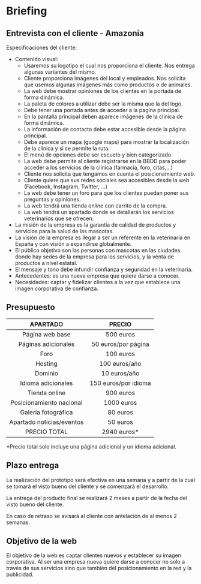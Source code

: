 # Briefing
## Entrevista con el cliente - Amazonia

Especificaciones del cliente: 

- Contenido visual:
	- Usaremos su logotipo el cual nos proporciona el cliente. Nos entrega algunas 		variantes del mismo.
	- Cliente proporciona imágenes del local y empleados. Nos solicita que usemos algunas imágenes más como productos o de animales.
	- La web debe mostrar opiniones de los clientes en la portada de forma dinámica.
	- La paleta de colores a utilizar debe ser la misma que la del logo.
	- Debe tener una portada antes de acceder a la pagina principal.
	- En la pantalla principal deben aparece imágenes de la clínica de forma dinámica.
	- La información de contacto debe estar accesible desde la página principal.
	- Debe aparece un mapa (google maps) para mostrar la localización de la clínica y si se permite la ruta.
	- El menú de opciones debe ser escueto y bien categorizado.
	- La web debe permite al cliente registrarse en la BBDD para poder acceder a los servicios 
	de la clínica (farmacia, foro, citas,...)
	- Cliente nos solicita que tengamos en cuenta el posicionamiento web.
	- Cliente quiere que sus redes sociales sea accesibles desde la web (Facebook, Instagram, Twitter, ...)
	- La web debe tener un foro para que los clientes puedan poner sus preguntas y opiniones.
	- La web tendrá una tienda online con carrito de la compra.
	- La web tendrá un apartado donde se detallarán los servicios veterinarios que se ofrecen.
- La misión de la empresa es la garantía de calidad de productos y servicios para la salud de las mascotas.
- La visión de la empresa es llegar a ser un referente en la veterinaria en España y con visión a expandirse globalmente.
- El público objetivo son las personas con mascotas en las ciudades donde hay sedes de la empresa para los servicios, y la venta de productos a nivel estatal.
- El mensaje y tono debe infundir confianza y seguridad en la veterinaria.
- Antecedentes: es una nueva empresa que quiere darse a conocer.
- Necesidades: captar y fidelizar clientes a la vez que establece una imagen corporativa de confianza.

## Presupuesto

APARTADO | PRECIO
:---:|:---:
Página web base| 500 euros
Páginas adicionales| 50 euros/por página
Foro| 100 euros
Hosting | 100 euros/año
Dominio| 10 euros/año
Idioma adicionales| 150 euros/por idioma
Tienda online| 900 euros
Posicionamiento nacional | 1000 euros
Galería fotográfica | 80 euros
Apartado noticias/eventos | 50 euros
PRECIO TOTAL |2940 euros*

\*Precio total solo incluye una página adicional y un idioma adicional.



## Plazo entrega

La realización del prototipo será efectiva en una semana y a partir de la cual se tomará el visto bueno del cliente y se comenzará el desarrollo.

La entrega del producto final se realizará 2 meses a partir de la fecha del visto bueno del cliente.

En caso de retraso se avisará al cliente con antelación de al menos 2 semanas.

## Objetivo de la web

El objetivo de la web es captar clientes nuevos y establecer su imagen corporativa. Al ser una empresa nueva quiere darse a conocer no solo a través de sus servicios sino que también del posicionamiento en la red y la publicidad.